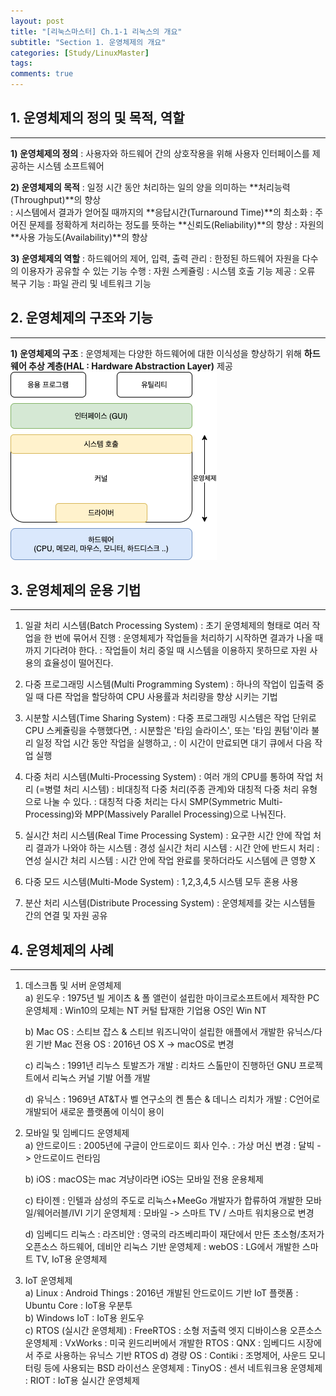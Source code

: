 ```yaml
---
layout: post
title: "[리눅스마스터] Ch.1-1 리눅스의 개요"
subtitle: "Section 1. 운영체제의 개요"
categories: [Study/LinuxMaster] 
tags:
comments: true
---
```

## 1. 운영체제의 정의 및 목적, 역할
---

**1) 운영체제의 정의**
: 사용자와 하드웨어 간의 상호작용을 위해 사용자 인터페이스를 제공하는 시스템 소프트웨어  


**2) 운영체제의 목적**
: 일정 시간 동안 처리하는 일의 양을 의미하는 **처리능력(Throughput)**의 향상  
: 시스템에서 결과가 얻어질 때까지의 **응답시간(Turnaround Time)**의 최소화
: 주어진 문제를 정확하게 처리하는 정도를 뜻하는 **신뢰도(Reliability)**의 향상
: 자원의 **사용 가능도(Availability)**의 향상

**3) 운영체제의 역할**
: 하드웨어의 제어, 입력, 출력 관리
: 한정된 하드웨어 자원을 다수의 이용자가 공유할 수 있는 기능 수행
: 자원 스케쥴링
: 시스템 호출 기능 제공
: 오류 복구 기능
: 파일 관리 및 네트워크 기능

## 2. 운영체제의 구조와 기능
---
**1) 운영체제의 구조**
: 운영체제는 다양한 하드웨어에 대한 이식성을 향상하기 위해 **하드웨어 추상 계층(HAL : Hardware Abstraction Layer)** 제공  
![](/assets/img/os_struct.png)

## 3. 운영체제의 운용 기법
---
1) 일괄 처리 시스템(Batch Processing System)
: 초기 운영체제의 형태로 여러 작업을 한 번에 묶어서 진행
: 운영체제가 작업들을 처리하기 시작하면 결과가 나올 때까지 기다려야 한다.
: 작업들이 처리 중일 때 시스템을 이용하지 못하므로 자원 사용의 효율성이 떨어진다.  

2) 다중 프로그래밍 시스템(Multi Programming System)
: 하나의 작업이 입출력 중일 때 다른 작업을 할당하여 CPU 사용률과 처리량을 향상 시키는 기법  

3) 시분할 시스템(Time Sharing System)
: 다중 프로그래밍 시스템은 작업 단위로 CPU 스케쥴링을 수행했다면,
: 시분할은 '타임 슬라이스', 또는 '타임 퀀텀'이라 불리 일정 작업 시간 동안 작업을 실행하고, 
: 이 시간이 만료되면 대기 큐에서 다음 작업 실행  

4) 다중 처리 시스템(Multi-Processing System)
: 여러 개의 CPU를 통하여 작업 처리 (=병렬 처리 시스템)
: 비대칭적 다중 처리(주종 관계)와 대칭적 다중 처리 유형으로 나눌 수 있다.
: 대칭적 다중 처리는 다시 SMP(Symmetric Multi-Processing)와 MPP(Massively Parallel Processing)으로 나눠진다.  

5) 실시간 처리 시스템(Real Time Processing System)
: 요구한 시간 안에 작업 처리 결과가 나와야 하는 시스템
: 경성 실시간 처리 시스템 : 시간 안에 반드시 처리
: 연성 실시간 처리 시스템 : 시간 안에 작업 완료를 못하더라도 시스템에 큰 영향 X

6) 다중 모드 시스템(Multi-Mode System)
: 1,2,3,4,5 시스템 모두 혼용 사용

7) 분산 처리 시스템(Distribute Processing System)
: 운영체제를 갖는 시스템들 간의 연결 및 자원 공유

## 4. 운영체제의 사례
---

1) 데스크톱 및 서버 운영체제  
   a) 윈도우
: 1975년 빌 게이츠 & 폴 앨런이 설립한 마이크로소프트에서 제작한 PC 운영체제
: Win10의 모체는 NT 커털 탑재한 기업용 OS인 Win NT

   b) Mac OS
: 스티브 잡스 & 스티브 워즈니악이 설립한 애플에서 개발한 유닉스/다윈 기반 Mac 전용 OS
: 2016년 OS X -> macOS로 변경

   c) 리눅스
: 1991년 리누스 토발즈가 개발
: 리차드 스톨만이 진행하던 GNU 프로젝트에서 리눅스 커널 기발 어플 개발

   d) 유닉스
: 1969년 AT&T사 벨 연구소의 켄 톰슨 & 데니스 리치가 개발
: C언어로 개발되어 새로운 플랫폼에 이식이 용이  

2) 모바일 및 임베디드 운영체제  
   a) 안드로이드
: 2005년에 구글이 안드로이드 회사 인수.
: 가상 머신 변경 : 달빅 -> 안드로이드 런타임

   b) iOS
: macOS는 mac 겨냥이라면 iOS는 모바일 전용 운용체제

   c) 타이젠
: 인텔과 삼성의 주도로 리눅스+MeeGo 개발자가 합류하여 개발한 모바일/웨어러블/IVI 기기 운영체제
: 모바일 -> 스마트 TV / 스마트 워치용으로 변경

   d) 임베디드 리눅스
: 라즈비안 : 영국의 라즈베리파이 재단에서 만든 초소형/초저가 오픈소스 하드웨어, 데비안 리눅스 기반 운영체제
: webOS : LG에서 개발한 스마트 TV, IoT용 운영체제

3) IoT 운영체제  
   a) Linux
: Android Things : 2016년 개발된 안드로이드 기반 IoT 플랫폼
: Ubuntu Core : IoT용 우분투  
   b) Windows IoT : IoT용 윈도우  
   c) RTOS (실시간 운영체제)
 : FreeRTOS : 소형 저출력 엣지 디바이스용 오픈소스 운영체제 
 : VxWorks : 미국 윈드리버에서 개발한 RTOS
 : QNX : 임베디드 시장에서 주로 사용하는 유닉스 기반 RTOS
   d) 경량 OS
 : Contiki : 조명제어, 사운드 모니터링 등에 사용되는 BSD 라이선스 운영체제
 : TinyOS : 센서 네트워크용 운영체제
 : RIOT : IoT용 실시간 운영체제
